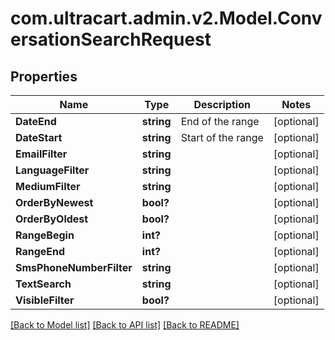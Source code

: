 # com.ultracart.admin.v2.Model.ConversationSearchRequest
## Properties

Name | Type | Description | Notes
------------ | ------------- | ------------- | -------------
**DateEnd** | **string** | End of the range | [optional] 
**DateStart** | **string** | Start of the range | [optional] 
**EmailFilter** | **string** |  | [optional] 
**LanguageFilter** | **string** |  | [optional] 
**MediumFilter** | **string** |  | [optional] 
**OrderByNewest** | **bool?** |  | [optional] 
**OrderByOldest** | **bool?** |  | [optional] 
**RangeBegin** | **int?** |  | [optional] 
**RangeEnd** | **int?** |  | [optional] 
**SmsPhoneNumberFilter** | **string** |  | [optional] 
**TextSearch** | **string** |  | [optional] 
**VisibleFilter** | **bool?** |  | [optional] 


[[Back to Model list]](../README.md#documentation-for-models) [[Back to API list]](../README.md#documentation-for-api-endpoints) [[Back to README]](../README.md)

